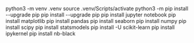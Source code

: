 python3 -m venv .venv
source .venv/Scripts/activate
python3 -m pip install --upgrade pip
pip install --upgrade pip
pip install jupyter notebook
pip install matplotlib
pip install pandas
pip install seaborn
pip install numpy
pip install scipy
pip install statsmodels
pip install -U scikit-learn
pip install ipykernel
pip install nb-black
